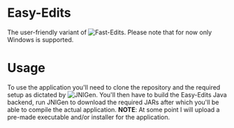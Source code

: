 # Easy-Edits
The user-friendly variant of ![Fast-Edits](https://github.com/callisto-jovy/Easy-Edits). Please note that for now only Windows is supported. 

# Usage
To use the application you'll need to clone the repository and the required setup as dictated by ![JNIGen](https://github.com/dart-lang/jnigen). 
You'll then have to build the Easy-Edits Java backend, run JNIGen to download the required JARs after which you'll be able to compile the actual application.
**NOTE**: At some point I will upload a pre-made executable and/or installer for the application. 
